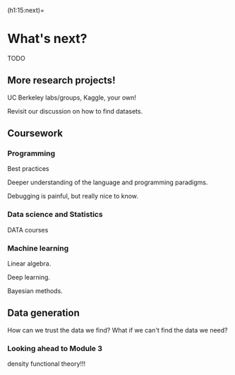 (h1:15:next)=
# What's next?

TODO


## More research projects!

UC Berkeley labs/groups, Kaggle, your own!

Revisit our discussion on how to find datasets.


## Coursework

### Programming

Best practices

Deeper understanding of the language and programming paradigms.

Debugging is painful, but really nice to know.


### Data science and Statistics

DATA courses



### Machine learning

Linear algebra.

Deep learning.

Bayesian methods.



## Data generation 

How can we trust the data we find? 
What if we can't find the data we need?



### Looking ahead to Module 3

density functional theory!!!


